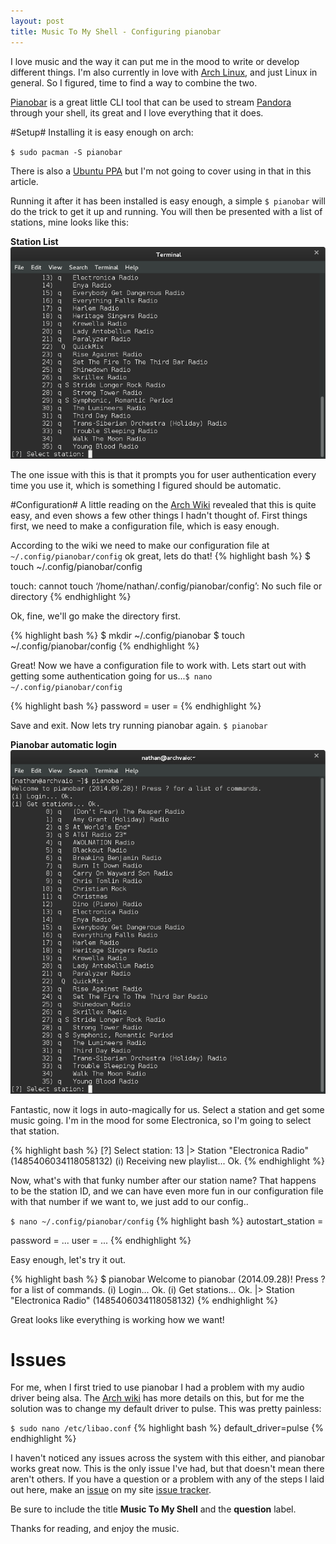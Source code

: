 ```yaml
---
layout: post
title: Music To My Shell - Configuring pianobar
---
```

I love music and the way it can put me in the mood to write or develop different things. I'm also currently in love with [Arch Linux](https://www.archlinux.org/), and just Linux in general. So I figured, time to find a way to combine the two.

[Pianobar](http://6xq.net/projects/pianobar/) is a great little CLI tool that can be used to stream [Pandora](http://www.pandora.com/) through your shell, its great and I love everything that it does. 

#Setup#
Installing it is easy enough on arch:

`$ sudo pacman -S pianobar`

There is also a [Ubuntu PPA](https://launchpad.net/ubuntu/+source/pianobar) but I'm not going to cover using in that in this article.

Running it after it has been installed is easy enough, a simple `$ pianobar` will do the trick to get it up and running. You will then be presented with a list of stations, mine looks like this:

**Station List**
![Station List](/img/pianobar_stations.png)

The one issue with this is that it prompts you for user authentication every time you use it, which is something I figured should be automatic.

#Configuration#
A little reading on the [Arch Wiki](https://wiki.archlinux.org/index.php/Pianobar#Configuration) revealed that this is quite easy, and even shows a few other things I hadn't thought of. First things first, we need to make a configuration file, which is easy enough. 

According to the wiki we need to make our configuration file at `~/.config/pianobar/config` ok great, lets do that!
{% highlight bash %}
$ touch ~/.config/pianobar/config

touch: cannot touch ‘/home/nathan/.config/pianobar/config’: No such file or directory
{% endhighlight %}

Ok, fine, we'll go make the directory first.

{% highlight bash %}
$ mkdir ~/.config/pianobar
$ touch ~/.config/pianobar/config
{% endhighlight %}

Great! Now we have a configuration file to work with. Lets start out with getting some authentication going for us...`$ nano ~/.config/pianobar/config`

{% highlight bash %}
password = <yourpassword>
user = <username>
{% endhighlight %}

Save and exit. Now lets try running pianobar again. `$ pianobar`

**Pianobar automatic login**
![pianobar](/img/pianobar_auth.png)

Fantastic, now it logs in auto-magically for us. Select a station and get some music going. I'm in the mood for some Electronica, so I'm going to select that station. 

{% highlight bash %}
[?] Select station: 13
|>  Station "Electronica Radio" (1485406034118058132)
(i) Receiving new playlist... Ok.
{% endhighlight %}

Now, what's with that funky number after our station name? That happens to be the station ID, and we can have even more fun in our configuration file with that number if we want to, we just add to our config..

`$ nano ~/.config/pianobar/config`
{% highlight bash %}
autostart_station = <stationid>

password = ...
user = ...
{% endhighlight %}

Easy enough, let's try it out.

{% highlight bash %}
$ pianobar
Welcome to pianobar (2014.09.28)! Press ? for a list of commands.
(i) Login... Ok.
(i) Get stations... Ok.
|>  Station "Electronica Radio" (1485406034118058132)
{% endhighlight %}

Great looks like everything is working how we want!

# Issues #
For me, when I first tried to use pianobar I had a problem with my audio driver being alsa. The [Arch wiki](https://wiki.archlinux.org/index.php/Pianobar#Troubleshooting) has more details on this, but for me the solution was to change my default driver to pulse. This was pretty painless:

`$ sudo nano /etc/libao.conf`
{% highlight bash %}
default_driver=pulse
{% endhighlight %}

I haven't noticed any issues across the system with this either, and pianobar works great now. This is the only issue I've had, but that doesn't mean there aren't others. If you have a question or a problem with any of the steps I laid out here, make an [issue](https://github.com/NathanBland/NathanBland.github.io/issues/new) on my site [issue tracker](https://github.com/NathanBland/NathanBland.github.io/issues).

Be sure to include the title **Music To My Shell** and the **question** label.

Thanks for reading, and enjoy the music.